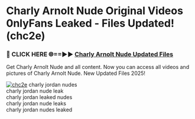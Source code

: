 # Charly Arnolt Nude Original Videos 0nlyFans Leaked - Files Updated! (chc2e)

<h3>🔴 CLICK HERE 🌐==►► <a href="https://tinyurl.com/5h6xmrr3" rel="nofollow">Charly Arnolt Nude Updated Files</a></h3>

Get Charly Arnolt Nude and all content. Now you can access all videos and pictures of Charly Arnolt Nude. New Updated Files 2025!

[![chc2e](https://i.imgur.com/KVD873Z.gif)](https://tinyurl.com/5h6xmrr3)
charly jordan nudes<br>
charly jordan nude leak<br>
charly jordan leaked nudes<br>
charly jordan nude leaks<br>
charly jordan nudes leaked